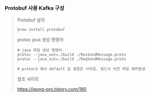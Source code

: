 ### Protobuf 사용 Kafka 구성

> Protobuf 설치
> ``` shell
> brew install protobuf
> ```
> protoc java 생성 명령어
> ```shell
> # java 파일 생성 명령어
> protoc --java_out=./build ./ResSendMessage.proto
> protoc --java_out=./build ./ReqSendMessage.proto
> 
> # protoc3 에서 default 값 설정은 사라짐. 빌드시 이전 파일 에러발생
> ```
>
> 참조 사이트
>
> https://jeong-pro.tistory.com/190





